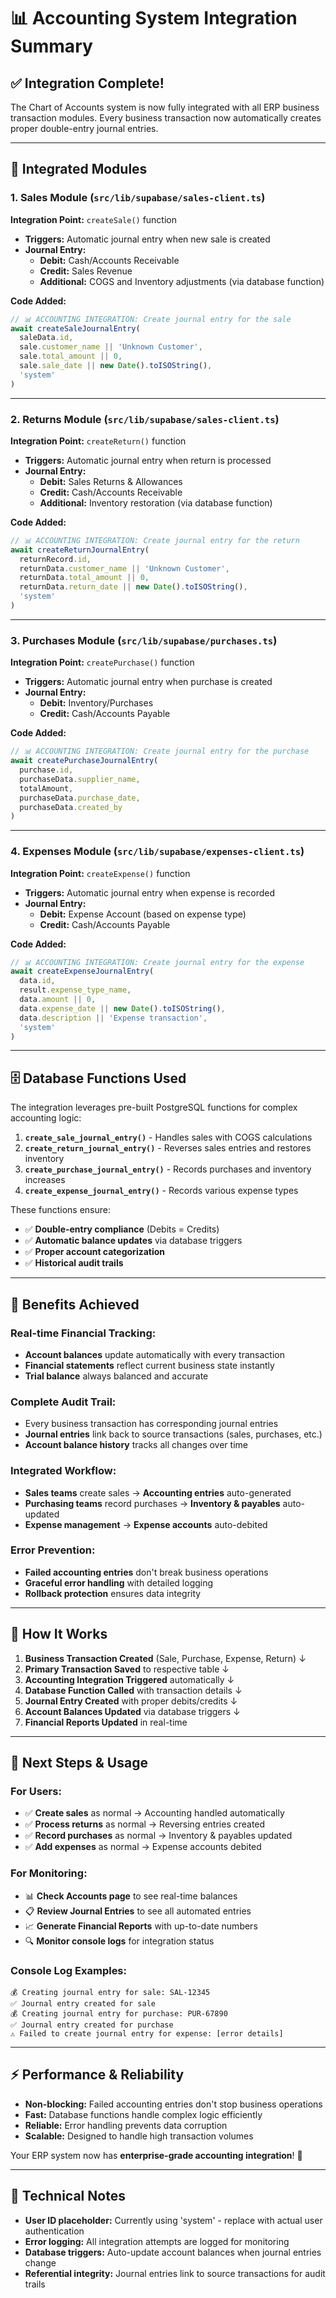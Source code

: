 # 📊 Accounting System Integration Summary

## ✅ **Integration Complete!**

The Chart of Accounts system is now fully integrated with all ERP business transaction modules. Every business transaction now automatically creates proper double-entry journal entries.

---

## 🔗 **Integrated Modules**

### **1. Sales Module** (`src/lib/supabase/sales-client.ts`)
**Integration Point:** `createSale()` function
- **Triggers:** Automatic journal entry when new sale is created
- **Journal Entry:**
  - **Debit:** Cash/Accounts Receivable
  - **Credit:** Sales Revenue
  - **Additional:** COGS and Inventory adjustments (via database function)

**Code Added:**
```typescript
// 📊 ACCOUNTING INTEGRATION: Create journal entry for the sale
await createSaleJournalEntry(
  saleData.id,
  sale.customer_name || 'Unknown Customer', 
  sale.total_amount || 0,
  sale.sale_date || new Date().toISOString(),
  'system'
)
```

---

### **2. Returns Module** (`src/lib/supabase/sales-client.ts`)
**Integration Point:** `createReturn()` function
- **Triggers:** Automatic journal entry when return is processed
- **Journal Entry:**
  - **Debit:** Sales Returns & Allowances
  - **Credit:** Cash/Accounts Receivable
  - **Additional:** Inventory restoration (via database function)

**Code Added:**
```typescript
// 📊 ACCOUNTING INTEGRATION: Create journal entry for the return
await createReturnJournalEntry(
  returnRecord.id,
  returnData.customer_name || 'Unknown Customer',
  returnData.total_amount || 0, 
  returnData.return_date || new Date().toISOString(),
  'system'
)
```

---

### **3. Purchases Module** (`src/lib/supabase/purchases.ts`)
**Integration Point:** `createPurchase()` function
- **Triggers:** Automatic journal entry when purchase is created
- **Journal Entry:**
  - **Debit:** Inventory/Purchases
  - **Credit:** Cash/Accounts Payable

**Code Added:**
```typescript
// 📊 ACCOUNTING INTEGRATION: Create journal entry for the purchase
await createPurchaseJournalEntry(
  purchase.id,
  purchaseData.supplier_name,
  totalAmount,
  purchaseData.purchase_date,
  purchaseData.created_by
)
```

---

### **4. Expenses Module** (`src/lib/supabase/expenses-client.ts`)
**Integration Point:** `createExpense()` function
- **Triggers:** Automatic journal entry when expense is recorded
- **Journal Entry:**
  - **Debit:** Expense Account (based on expense type)
  - **Credit:** Cash/Accounts Payable

**Code Added:**
```typescript
// 📊 ACCOUNTING INTEGRATION: Create journal entry for the expense
await createExpenseJournalEntry(
  data.id,
  result.expense_type_name,
  data.amount || 0,
  data.expense_date || new Date().toISOString(),
  data.description || 'Expense transaction',
  'system'
)
```

---

## 🗄️ **Database Functions Used**

The integration leverages pre-built PostgreSQL functions for complex accounting logic:

1. **`create_sale_journal_entry()`** - Handles sales with COGS calculations
2. **`create_return_journal_entry()`** - Reverses sales entries and restores inventory  
3. **`create_purchase_journal_entry()`** - Records purchases and inventory increases
4. **`create_expense_journal_entry()`** - Records various expense types

These functions ensure:
- ✅ **Double-entry compliance** (Debits = Credits)
- ✅ **Automatic balance updates** via database triggers
- ✅ **Proper account categorization**
- ✅ **Historical audit trails**

---

## 🎯 **Benefits Achieved**

### **Real-time Financial Tracking:**
- **Account balances** update automatically with every transaction
- **Financial statements** reflect current business state instantly
- **Trial balance** always balanced and accurate

### **Complete Audit Trail:**
- Every business transaction has corresponding journal entries
- **Journal entries** link back to source transactions (sales, purchases, etc.)
- **Account balance history** tracks all changes over time

### **Integrated Workflow:**
- **Sales teams** create sales → **Accounting entries** auto-generated
- **Purchasing teams** record purchases → **Inventory & payables** auto-updated
- **Expense management** → **Expense accounts** auto-debited

### **Error Prevention:**
- **Failed accounting entries** don't break business operations
- **Graceful error handling** with detailed logging
- **Rollback protection** ensures data integrity

---

## 🔄 **How It Works**

1. **Business Transaction Created** (Sale, Purchase, Expense, Return)
   ↓
2. **Primary Transaction Saved** to respective table
   ↓  
3. **Accounting Integration Triggered** automatically
   ↓
4. **Database Function Called** with transaction details
   ↓
5. **Journal Entry Created** with proper debits/credits
   ↓
6. **Account Balances Updated** via database triggers
   ↓
7. **Financial Reports Updated** in real-time

---

## 🚀 **Next Steps & Usage**

### **For Users:**
- ✅ **Create sales** as normal → Accounting handled automatically
- ✅ **Process returns** as normal → Reversing entries created  
- ✅ **Record purchases** as normal → Inventory & payables updated
- ✅ **Add expenses** as normal → Expense accounts debited

### **For Monitoring:**
- 📊 **Check Accounts page** to see real-time balances
- 📋 **Review Journal Entries** to see all automated entries
- 📈 **Generate Financial Reports** with up-to-date numbers
- 🔍 **Monitor console logs** for integration status

### **Console Log Examples:**
```
💰 Creating journal entry for sale: SAL-12345
✅ Journal entry created for sale
💰 Creating journal entry for purchase: PUR-67890  
✅ Journal entry created for purchase
⚠️ Failed to create journal entry for expense: [error details]
```

---

## ⚡ **Performance & Reliability**

- **Non-blocking:** Failed accounting entries don't stop business operations
- **Fast:** Database functions handle complex logic efficiently  
- **Reliable:** Error handling prevents data corruption
- **Scalable:** Designed to handle high transaction volumes

Your ERP system now has **enterprise-grade accounting integration**! 🎉

---

## 📝 **Technical Notes**

- **User ID placeholder:** Currently using 'system' - replace with actual user authentication
- **Error logging:** All integration attempts are logged for monitoring
- **Database triggers:** Auto-update account balances when journal entries change
- **Referential integrity:** Journal entries link to source transactions for audit trails 